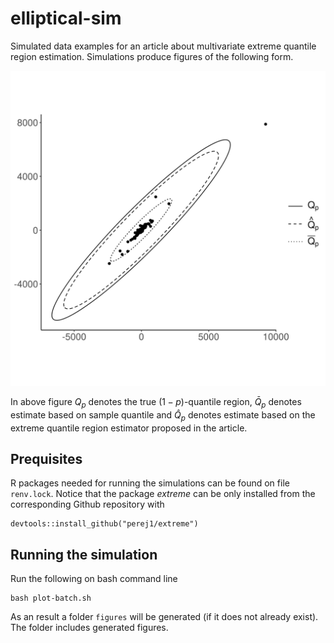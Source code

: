 # elliptical-sim

Simulated data examples for an article about multivariate extreme quantile
region estimation. Simulations produce figures of the following form.

![image](figures/fig-n_5000-k_400-p_low-gamma_1.00.png)

In above figure $Q_p$ denotes the true $(1-p)$-quantile region, $\bar Q_p$
denotes estimate based on sample quantile and $\hat Q_p$ denotes estimate based
on the extreme quantile region estimator proposed in the article.

## Prequisites

R packages needed for running the simulations can be found on file `renv.lock`.
Notice that the package *extreme* can be only installed from the corresponding
Github repository with
```
devtools::install_github("perej1/extreme")
```

## Running the simulation

Run the following on bash command line
```
bash plot-batch.sh
```

As an result a folder `figures` will be generated (if it does not already
exist). The folder includes generated figures.
